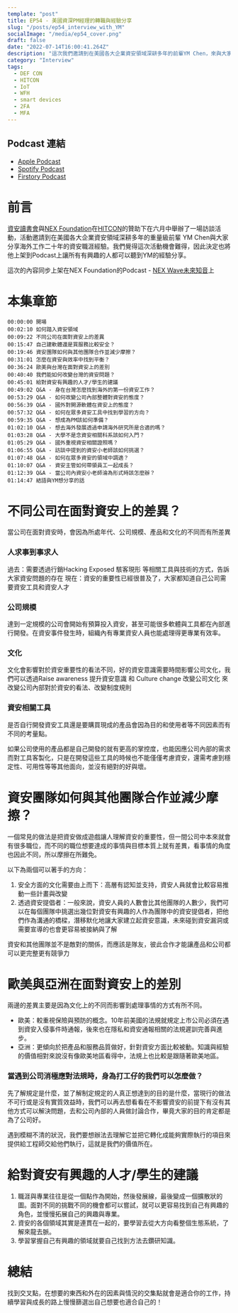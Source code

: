 ```yaml
---
template: "post"
title: EP54 - 美國資深PM經理的轉職與經驗分享
slug: "/posts/ep54_interview_with_YM"
socialImage: "/media/ep54_cover.png"
draft: false
date: "2022-07-14T16:00:41.264Z"
description: "這次我們邀請到在美國各大企業資安領域深耕多年的前輩YM Chen，來與大家分想海外工作二時年的職涯經驗。"
category: "Interview"
tags:
  - DEF CON
  - HITCON
  - IoT
  - WFH
  - smart devices
  - 2FA
  - MFA
---
```


## Podcast 連結

- [Apple Podcast](https://podcasts.apple.com/tw/podcast/%E8%B3%87%E5%AE%89%E8%A7%A3%E5%A3%93%E7%B8%AE/id1513276667?i=1000569822190)
- [Spotify Podcast](https://open.spotify.com/episode/6oqpnuxiNSsnqH0ZSltxq5)
- [Firstory Podcast](https://open.firstory.me/story/cl506694703p801t940hdbae5)

# 前言

[資安讀書會](https://infosecdecompress.com/posts/patches_TwSecSlack)與[NEX Foundation](https://www.nexf.org/)在[HITCON](https://hitcon.org/)的贊助下在六月中舉辦了一場訪談活動，活動邀請到在美國各大企業資安領域深耕多年的重量級前輩 YM Chen與大家分享海外工作二十年的資安職涯經驗。我們覺得這次活動機會難得，因此決定也將他上架到Podcast上讓所有有興趣的人都可以聽到YM的經驗分享。

這次的內容同步上架在NEX Foundation的Podcast - [NEX Wave未來知音](https://open.firstory.me/user/nexwave)上

# ****本集章節****

`00:00:00 開場`\
`00:02:10 如何踏入資安領域`\
`00:09:22 不同公司在面對資安上的差異`\
`00:15:47 自己建軟體還是買服務比較安全？`\
`00:19:46 資安團隊如何與其他團隊合作並減少摩擦？`\
`00:31:01 怎麼在資安與效率中找到平衡？`\
`00:36:24 歐美與台灣在面對資安上的差別`\
`00:40:40 我們能如何改變台灣的資安問題？`\
`00:45:01 給對資安有興趣的人才/學生的建議`\
`00:49:02 Q&A - 身在台灣怎麼找到海外的第一份資安工作？`\
`00:53:29 Q&A - 如何改變公司內部整體對資安的態度？`\
`00:56:39 Q&A - 國外對開源軟體在資安上的態度？`\
`00:57:32 Q&A - 如何在眾多資安工具中找到學習的方向？`\
`00:59:35 Q&A - 想成為PM該如何準備？`\
`01:02:10 Q&A - 想去海外發展透過申請海外研究所是合適的嗎？`\
`01:03:28 Q&A - 大學不是念資安相關科系該如何入門？`\
`01:05:29 Q&A - 國外重視資安相關證照嗎？`\
`01:06:55 Q&A - 訪談中提到的資安小老師該如何挑選？`\
`01:07:48 Q&A - 如何在眾多資安的領域中調適？`\
`01:10:07 Q&A - 資安主管如何帶領員工一起成長？`\
`01:12:39 Q&A - 當公司內資安小老師淪為形式時該怎麼辦？`\
`01:14:47 結語與YM想分享的話`

# 不同公司在面對資安上的差異？
當公司在面對資安時，會因為所處年代、公司規模、產品和文化的不同而有所差異

### 人求事到事求人
過去：需要透過行銷Hacking Exposed 駭客現形 等相關工具與技術的方式，告訴大家資安問題的存在
現在：資安的重要性已經很普及了，大家都知道自己公司需要資安工具和資安人才

### 公司規模
達到一定規模的公司會開始有預算投入資安，甚至可能很多軟體與工具都在內部進行開發。在資安事件發生時，組織內有專業資安人員也能處理得更專業有效率。

### 文化

文化會影響對於資安重要性的看法不同，好的資安意識需要時間影響公司文化，我們可以透過Raise awareness 提升資安意識 和 Culture change 改變公司文化 來改變公司內部對於資安的看法、改變制度規則

### 資安相關工具

是否自行開發資安工具還是要購買現成的產品會因為目的和使用者等不同因素而有不同的考量點。

如果公司使用的產品都是自己開發的就有更高的掌控度，也能因應公司內部的需求而對工具客製化，只是在開發這些工具的時候也不能僅僅考慮資安，還需考慮到穩定性、可用性等等其他面向，並沒有絕對的好與壞。

# 資安團隊如何與其他團隊合作並減少摩擦？

一個常見的做法是把資安做成遊戲讓人理解資安的重要性，但一間公司中本來就會有很多職位，而不同的職位想要達成的事情與目標本質上就有差異，看事情的角度也因此不同，所以摩擦在所難免。

以下為兩個可以著手的方向：

1. 安全方面的文化需要由上而下：高層有認知並支持，資安人員就會比較容易推動一些計畫與改變
2. 透過資安提倡者：一般來說，資安人員的人數會比其他團隊的人數少，我們可以在每個團隊中挑選出幾位對資安有興趣的人作為團隊中的資安提倡者，把他們作為溝通的橋樑，潛移默化地讓大家建立起資安意識，未來碰到資安漏洞或需要宣導的也會更容易被接納與了解

資安和其他團隊並不是敵對的關係，而應該是隊友，彼此合作才能讓產品和公司都可以更完整更有競爭力

# 歐美與亞洲在面對資安上的差別
兩邊的差異主要是因為文化上的不同而影響到處理事情的方式有所不同。
* 歐美：較重視保險與預防的概念。10年前美國的法規就規定上市公司必須在遇到資安入侵事件時通報，後來也在隱私和資安通報相關的法規遲訓完善與進步。
* 亞洲：更傾向於把產品和服務品質做好，針對資安方面比較被動。知識與經驗的價值相對來說沒有像歐美地區看得中，法規上也比較是跟隨著歐美地區。

### 當遇到公司消極應對法規時，身為打工仔的我們可以怎麼做？
先了解規定是什麼，並了解制定規定的人真正想達到的目的是什麼，當現行的做法不可行或是沒有實質效益時，我們可以再去想看看在不影響資安的前提下有沒有其他方式可以解決問題，去和公司內部的人員做討論合作，畢竟大家的目的肯定都是為了公司好。

遇到模糊不清的狀況，我們要想辦法去理解它並把它轉化成能夠實際執行的項目來提供給工程師交給他們執行，這就是我們的價值所在。

# 給對資安有興趣的人才/學生的建議
1. 職涯與專業往往是從一個點作為開始，然後發展線，最後變成一個擴散狀的圖。面對不同的挑戰不同的機會都可以嘗試，就可以更容易找到自己有興趣的角色，並慢慢拓展自己的興趣與專業。
2. 資安的各個領域其實是連貫在一起的，要學習去從大方向看整個生態系統，了解來龍去脈。
3. 學習掌握自己有興趣的領域就要自己找到方法去鑽研知識。

# 總結

找到交叉點，在想要的東西和外在的因素與情況的交集點就會是適合你的工作，持續學習與成長的路上慢慢篩選出自己想要也適合自己的！